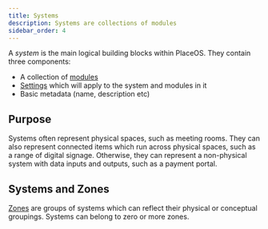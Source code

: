 ```yaml
---
title: Systems
description: Systems are collections of modules
sidebar_order: 4
---
```

<!-- # Systems -->

A *system* is the main logical building blocks within PlaceOS. 
They contain three components:
- A collection of [modules](modules.md)
- [Settings](settings.md) which will apply to the system and modules in it
- Basic metadata (name, description etc)

<!-- images pending asset folder or mermaid.js -->
<!-- ![Systems have settings and a collection of modules.](../.gitbook/assets/concepts-system.svg) -->

## Purpose

Systems often represent physical spaces, such as meeting rooms.
They can also represent connected items which run across physical spaces, such as a range of digital signage. 
Otherwise, they can represent a non-physical system with data inputs and outputs, such as a payment portal.

## Systems and Zones

[Zones](zones.md) are groups of systems which can reflect their physical or conceptual groupings.
Systems can belong to zero or more zones.
<!-- not sure about zero -->
